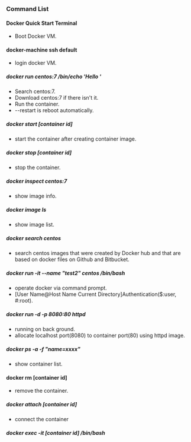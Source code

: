 
### Command List

#### Docker Quick Start Terminal
- Boot Docker VM.

#### docker-machine ssh default
- login docker VM.

##### docker run centos:7 /bin/echo 'Hello '
- Search centos:7.
- Download centos:7 if there isn't it.
- Run the container.
- --restart is reboot automatically.

##### docker start [container id]
- start the container after creating container image.

##### docker stop [container id]
- stop the container.

##### docker inspect centos:7
- show image info.

##### docker image ls
- show image list.

##### docker search centos
- search centos images that were created by Docker hub and  that are based on docker files on Github and Bitbucket.

##### docker run -it --name "test2" centos /bin/bash
- operate docker via command prompt.
- [User Name@Host Name Current Directory]Authentication($:user, #:root).

##### docker run -d -p 8080:80 httpd
- running on back ground.
- allocate localhost port(8080) to container port(80) using httpd image.

##### docker ps -a -f "name=xxxx"
- show container list.

#### docker rm [container id]
- remove the container.

##### docker attach [container id]
- connect the container

##### docker exec -it [container id] /bin/bash

